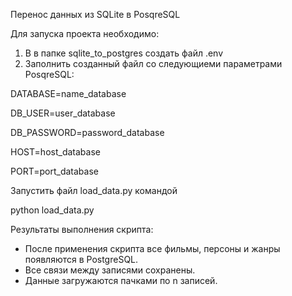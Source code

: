 Перенос данных из SQLite в PosqreSQL

Для запуска проекта необходимо:
1. В в папке sqlite_to_postgres создать файл .env
2. Заполнить созданный файл со следующиеми параметрами PosqreSQL:
<p>DATABASE=name_database</p>
<p>DB_USER=user_database</p>
<p>DB_PASSWORD=password_database</p>
<p>HOST=host_database</p>
<p>PORT=port_database</p>

Запустить файл load_data.py командой 
<p>python load_data.py</p>

Результаты выполнения скрипта:
- После применения скрипта все фильмы, персоны и жанры появляются в PostgreSQL.  
- Все связи между записями сохранены. 
- Данные загружаются пачками по n записей.
